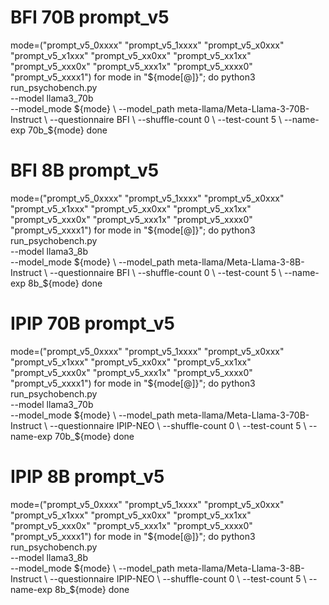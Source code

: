 # BFI 70B prompt_v5

mode=("prompt_v5_0xxxx" "prompt_v5_1xxxx" "prompt_v5_x0xxx" "prompt_v5_x1xxx" "prompt_v5_xx0xx" "prompt_v5_xx1xx" "prompt_v5_xxx0x" "prompt_v5_xxx1x" "prompt_v5_xxxx0" "prompt_v5_xxxx1")
for mode in "${mode[@]}"; do
    python3 run_psychobench.py \
        --model llama3_70b \
        --model_mode ${mode} \
        --model_path meta-llama/Meta-Llama-3-70B-Instruct \
        --questionnaire BFI \
        --shuffle-count 0 \
        --test-count 5 \
        --name-exp 70b_${mode}
done

# BFI 8B prompt_v5

mode=("prompt_v5_0xxxx" "prompt_v5_1xxxx" "prompt_v5_x0xxx" "prompt_v5_x1xxx" "prompt_v5_xx0xx" "prompt_v5_xx1xx" "prompt_v5_xxx0x" "prompt_v5_xxx1x" "prompt_v5_xxxx0" "prompt_v5_xxxx1")
for mode in "${mode[@]}"; do
    python3 run_psychobench.py \
        --model llama3_8b \
        --model_mode ${mode} \
        --model_path meta-llama/Meta-Llama-3-8B-Instruct \
        --questionnaire BFI \
        --shuffle-count 0 \
        --test-count 5 \
        --name-exp 8b_${mode}
done

# IPIP 70B prompt_v5

mode=("prompt_v5_0xxxx" "prompt_v5_1xxxx" "prompt_v5_x0xxx" "prompt_v5_x1xxx" "prompt_v5_xx0xx" "prompt_v5_xx1xx" "prompt_v5_xxx0x" "prompt_v5_xxx1x" "prompt_v5_xxxx0" "prompt_v5_xxxx1")
for mode in "${mode[@]}"; do
    python3 run_psychobench.py \
        --model llama3_70b \
        --model_mode ${mode} \
        --model_path meta-llama/Meta-Llama-3-70B-Instruct \
        --questionnaire IPIP-NEO \
        --shuffle-count 0 \
        --test-count 5 \
        --name-exp 70b_${mode}
done

# IPIP 8B prompt_v5

mode=("prompt_v5_0xxxx" "prompt_v5_1xxxx" "prompt_v5_x0xxx" "prompt_v5_x1xxx" "prompt_v5_xx0xx" "prompt_v5_xx1xx" "prompt_v5_xxx0x" "prompt_v5_xxx1x" "prompt_v5_xxxx0" "prompt_v5_xxxx1")
for mode in "${mode[@]}"; do
    python3 run_psychobench.py \
        --model llama3_8b \
        --model_mode ${mode} \
        --model_path meta-llama/Meta-Llama-3-8B-Instruct \
        --questionnaire IPIP-NEO \
        --shuffle-count 0 \
        --test-count 5 \
        --name-exp 8b_${mode}
done
